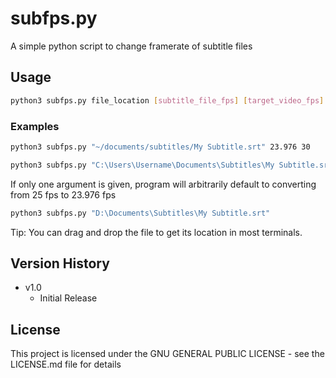 # subfps.py

A simple python script to change framerate of subtitle files

## Usage
```bash
python3 subfps.py file_location [subtitle_file_fps] [target_video_fps]
```
### Examples
```bash
python3 subfps.py "~/documents/subtitles/My Subtitle.srt" 23.976 30
```
```bash
python3 subfps.py "C:\Users\Username\Documents\Subtitles\My Subtitle.srt" 30 25
```
If only one argument is given, program will arbitrarily default to converting from 25 fps to 23.976 fps
```bash
python3 subfps.py "D:\Documents\Subtitles\My Subtitle.srt"
```
Tip: You can drag and drop the file to get its location in most terminals.

## Version History
* v1.0
    * Initial Release

## License

This project is licensed under the GNU GENERAL PUBLIC LICENSE - see the LICENSE.md file for details
